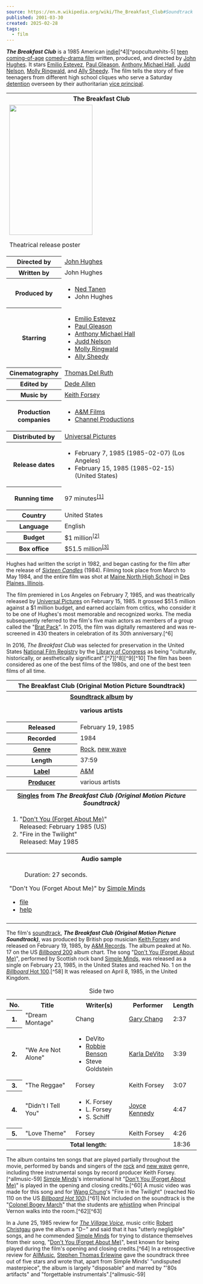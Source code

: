 ```yaml
---
source: https://en.m.wikipedia.org/wiki/The_Breakfast_Club#Soundtrack
published: 2001-03-30
created: 2025-02-28
tags:
  - film
---
```

***The Breakfast Club*** is a 1985 American [indie](https://en.m.wikipedia.org/wiki/Independent_film "Independent film")[^4][^popculturehits-5] [teen](https://en.m.wikipedia.org/wiki/Teen_film "Teen film") [coming-of-age](https://en.m.wikipedia.org/wiki/Coming-of-age_story "Coming-of-age story") [comedy-drama film](https://en.m.wikipedia.org/wiki/Comedy_drama "Comedy drama") written, produced, and directed by [John Hughes](https://en.m.wikipedia.org/wiki/John_Hughes_\(filmmaker\) "John Hughes (filmmaker)"). It stars [Emilio Estevez](https://en.m.wikipedia.org/wiki/Emilio_Estevez "Emilio Estevez"), [Paul Gleason](https://en.m.wikipedia.org/wiki/Paul_Gleason "Paul Gleason"), [Anthony Michael Hall](https://en.m.wikipedia.org/wiki/Anthony_Michael_Hall "Anthony Michael Hall"), [Judd Nelson](https://en.m.wikipedia.org/wiki/Judd_Nelson "Judd Nelson"), [Molly Ringwald](https://en.m.wikipedia.org/wiki/Molly_Ringwald "Molly Ringwald"), and [Ally Sheedy](https://en.m.wikipedia.org/wiki/Ally_Sheedy "Ally Sheedy"). The film tells the story of five teenagers from different high school cliques who serve a Saturday [detention](https://en.m.wikipedia.org/wiki/Detention_\(academia\) "Detention (academia)") overseen by their authoritarian [vice principal](https://en.m.wikipedia.org/wiki/Vice_principal "Vice principal").

<table><tbody><tr><th colspan="2">The Breakfast Club</th></tr><tr><td colspan="2"><span><a href="https://en.m.wikipedia.org/wiki/File:The_Breakfast_Club_poster.jpg"><img src="https://upload.wikimedia.org/wikipedia/en/d/d1/The_Breakfast_Club_poster.jpg" width="220" height="344"></a></span><p>Theatrical release poster</p></td></tr><tr><th scope="row">Directed by</th><td><a href="https://en.m.wikipedia.org/wiki/John_Hughes_(filmmaker)">John Hughes</a></td></tr><tr><th scope="row">Written by</th><td>John Hughes</td></tr><tr><th scope="row">Produced by</th><td><div><ul><li><a href="https://en.m.wikipedia.org/wiki/Ned_Tanen">Ned Tanen</a></li><li>John Hughes</li></ul></div></td></tr><tr><th scope="row">Starring</th><td><div><ul><li><a href="https://en.m.wikipedia.org/wiki/Emilio_Estevez">Emilio Estevez</a></li><li><a href="https://en.m.wikipedia.org/wiki/Paul_Gleason">Paul Gleason</a></li><li><a href="https://en.m.wikipedia.org/wiki/Anthony_Michael_Hall">Anthony Michael Hall</a></li><li><a href="https://en.m.wikipedia.org/wiki/Judd_Nelson">Judd Nelson</a></li><li><a href="https://en.m.wikipedia.org/wiki/Molly_Ringwald">Molly Ringwald</a></li><li><a href="https://en.m.wikipedia.org/wiki/Ally_Sheedy">Ally Sheedy</a></li></ul></div></td></tr><tr><th scope="row">Cinematography</th><td><a href="https://en.m.wikipedia.org/wiki/Thomas_Del_Ruth">Thomas Del Ruth</a></td></tr><tr><th scope="row">Edited by</th><td><a href="https://en.m.wikipedia.org/wiki/Dede_Allen">Dede Allen</a></td></tr><tr><th scope="row">Music by</th><td><a href="https://en.m.wikipedia.org/wiki/Keith_Forsey">Keith Forsey</a></td></tr><tr><th scope="row"><p>Production<br>companies</p></th><td><div><ul><li><a href="https://en.m.wikipedia.org/wiki/A%26M_Films">A&amp;M Films</a></li><li><a href="https://en.m.wikipedia.org/wiki/Channel_Productions">Channel Productions</a></li></ul></div></td></tr><tr><th scope="row">Distributed by</th><td><a href="https://en.m.wikipedia.org/wiki/Universal_Pictures">Universal Pictures</a></td></tr><tr><th scope="row"><p>Release dates</p></th><td><div><ul><li>February&nbsp;7,&nbsp;1985<span>&nbsp;(<span>1985-02-07</span>)</span> (Los Angeles)</li><li>February&nbsp;15,&nbsp;1985<span>&nbsp;(<span>1985-02-15</span>)</span> (United States)</li></ul></div></td></tr><tr><th scope="row"><p>Running time</p></th><td>97 minutes<sup><a href="https://en.m.wikipedia.org/wiki/#cite_note-1"><span>[</span>1<span>]</span></a></sup></td></tr><tr><th scope="row">Country</th><td>United States</td></tr><tr><th scope="row">Language</th><td>English</td></tr><tr><th scope="row">Budget</th><td>$1 million<sup><a href="https://en.m.wikipedia.org/wiki/#cite_note-2"><span>[</span>2<span>]</span></a></sup></td></tr><tr><th scope="row">Box office</th><td>$51.5 million<sup><a href="https://en.m.wikipedia.org/wiki/#cite_note-mojo-3"><span>[</span>3<span>]</span></a></sup></td></tr></tbody></table>

Hughes had written the script in 1982, and began casting for the film after the release of *[Sixteen Candles](https://en.m.wikipedia.org/wiki/Sixteen_Candles "Sixteen Candles")* (1984). Filming took place from March to May 1984, and the entire film was shot at [Maine North High School](https://en.m.wikipedia.org/wiki/Maine_North_High_School "Maine North High School") in [Des Plaines, Illinois](https://en.m.wikipedia.org/wiki/Des_Plaines,_Illinois "Des Plaines, Illinois").

The film premiered in Los Angeles on February 7, 1985, and was theatrically released by [Universal Pictures](https://en.m.wikipedia.org/wiki/Universal_Pictures "Universal Pictures") on February 15, 1985. It grossed $51.5 million against a $1 million budget, and earned acclaim from critics, who consider it to be one of Hughes's most memorable and recognized works. The media subsequently referred to the film's five main actors as members of a group called the "[Brat Pack](https://en.m.wikipedia.org/wiki/Brat_Pack "Brat Pack")". In 2015, the film was digitally remastered and was re-screened in 430 theaters in celebration of its 30th anniversary.[^6]

In 2016, *The Breakfast Club* was selected for preservation in the United States [National Film Registry](https://en.m.wikipedia.org/wiki/National_Film_Registry "National Film Registry") by the [Library of Congress](https://en.m.wikipedia.org/wiki/Library_of_Congress "Library of Congress") as being "culturally, historically, or aesthetically significant".[^7][^8][^9][^10] The film has been considered as one of the best films of the 1980s, and one of the best teen films of all time.

<table><tbody><tr><th colspan="2">The Breakfast Club (Original Motion Picture Soundtrack)</th></tr><tr><th colspan="2"><a href="https://en.m.wikipedia.org/wiki/Soundtrack_album">Soundtrack album</a> by<p>various artists</p></th></tr><tr><th scope="row">Released</th><td>February 19, 1985</td></tr><tr><th scope="row">Recorded</th><td>1984</td></tr><tr><th scope="row"><a href="https://en.m.wikipedia.org/wiki/Music_genre">Genre</a></th><td><a href="https://en.m.wikipedia.org/wiki/Rock_music">Rock</a>, <a href="https://en.m.wikipedia.org/wiki/New_wave_music">new wave</a></td></tr><tr><th scope="row">Length</th><td><span><span>37</span>:<span>59</span></span></td></tr><tr><th scope="row"><a href="https://en.m.wikipedia.org/wiki/Record_label">Label</a></th><td><a href="https://en.m.wikipedia.org/wiki/A%26M_Records">A&amp;M</a></td></tr><tr><th scope="row"><a href="https://en.m.wikipedia.org/wiki/Record_producer">Producer</a></th><td>various artists</td></tr><tr><td colspan="2"></td></tr><tr><th colspan="2"><a href="https://en.m.wikipedia.org/wiki/Single_(music)">Singles</a> from <i>The Breakfast Club (Original Motion Picture Soundtrack)</i></th></tr><tr><td colspan="2"><div><ol><li><span><span>"<a href="https://en.m.wikipedia.org/wiki/Don%27t_You_(Forget_About_Me)">Don't You (Forget About Me)</a>"</span><br>Released: February 1985 (US)</span></li><li><span><span>"Fire in the Twilight"</span><br>Released: May 1985</span></li></ol></div></td></tr><tr><th colspan="2">Audio sample</th></tr><tr><td colspan="2"><p></p><figure><span><span><audio width="220"></audio><a href="https://en.m.wikipedia.org/wiki/File:Simple_Minds_-_Don%27t_You_Forget_About_Me.ogg"><span></span></a><span><span>Duration: 27 seconds.</span></span></span></span><figcaption></figcaption></figure><p></p><div><p>"Don't You (Forget About Me)" by <a href="https://en.m.wikipedia.org/wiki/Simple_Minds">Simple Minds</a></p></div><div><ul><li><a href="https://en.m.wikipedia.org/wiki/File:Simple_Minds_-_Don%27t_You_Forget_About_Me.ogg">file</a></li><li><a href="https://en.m.wikipedia.org/wiki/Help:Media">help</a></li></ul></div></td></tr><tr><td colspan="2"></td></tr></tbody></table>

The film's [soundtrack](https://en.m.wikipedia.org/wiki/Soundtrack "Soundtrack"), ***The Breakfast Club (Original Motion Picture Soundtrack)***, was produced by British pop musician [Keith Forsey](https://en.m.wikipedia.org/wiki/Keith_Forsey "Keith Forsey") and released on February 19, 1985, by [A&M Records](https://en.m.wikipedia.org/wiki/A%26M_Records "A&M Records"). The album peaked at No. 17 on the US [*Billboard* 200](https://en.m.wikipedia.org/wiki/Billboard_200 "Billboard 200") album chart. The song "[Don't You (Forget About Me)](https://en.m.wikipedia.org/wiki/Don%27t_You_\(Forget_About_Me\) "Don't You (Forget About Me)")", performed by Scottish rock band [Simple Minds](https://en.m.wikipedia.org/wiki/Simple_Minds "Simple Minds"), was released as a single on February 23, 1985, in the United States and reached No. 1 on the [*Billboard* Hot 100](https://en.m.wikipedia.org/wiki/Billboard_Hot_100 "Billboard Hot 100").[^58] It was released on April 8, 1985, in the United Kingdom.

<table><caption>Side two</caption><tbody><tr><th scope="col"><abbr>No.</abbr></th><th scope="col">Title</th><th scope="col">Writer(s)</th><th scope="col">Performer</th><th scope="col">Length</th></tr><tr><th scope="row">1.</th><td>"Dream Montage"</td><td>Chang</td><td><a href="https://en.m.wikipedia.org/wiki/Gary_Chang">Gary Chang</a></td><td>2:37</td></tr><tr><th scope="row">2.</th><td>"We Are Not Alone"</td><td><div><ul><li>DeVito</li><li><a href="https://en.m.wikipedia.org/wiki/Robby_Benson">Robbie Benson</a></li><li>Steve Goldstein</li></ul></div></td><td><a href="https://en.m.wikipedia.org/wiki/Karla_DeVito">Karla DeVito</a></td><td>3:39</td></tr><tr><th scope="row">3.</th><td>"The Reggae"</td><td>Forsey</td><td>Keith Forsey</td><td>3:07</td></tr><tr><th scope="row">4.</th><td>"Didn't I Tell You"</td><td><div><ul><li>K. Forsey</li><li>L. Forsey</li><li>S. Schiff</li></ul></div></td><td><a href="https://en.m.wikipedia.org/wiki/Joyce_Kennedy_(singer)">Joyce Kennedy</a></td><td>4:47</td></tr><tr><th scope="row">5.</th><td>"Love Theme"</td><td>Forsey</td><td>Keith Forsey</td><td>4:26</td></tr><tr><th colspan="4" scope="row"><span>Total length:</span></th><td>18:36</td></tr></tbody></table>

The album contains ten songs that are played partially throughout the movie, performed by bands and singers of the [rock](https://en.m.wikipedia.org/wiki/Rock_music "Rock music") and [new wave](https://en.m.wikipedia.org/wiki/New_wave_music "New wave music") genre, including three instrumental songs by record producer Keith Forsey.[^allmusic-59] [Simple Minds](https://en.m.wikipedia.org/wiki/Simple_Minds "Simple Minds")'s international hit "[Don't You (Forget About Me)](https://en.m.wikipedia.org/wiki/Don%27t_You_\(Forget_About_Me\) "Don't You (Forget About Me)")" is played in the opening and closing credits.[^60] A music video was made for this song and for [Wang Chung](https://en.m.wikipedia.org/wiki/Wang_Chung_\(band\) "Wang Chung (band)")'s "Fire in the Twilight" (reached No 110 on the US *[Billboard Hot 100](https://en.m.wikipedia.org/wiki/Billboard_Hot_100 "Billboard Hot 100")*).[^61] Not included on the soundtrack is the "[Colonel Bogey March](https://en.m.wikipedia.org/wiki/Colonel_Bogey_March "Colonel Bogey March")" that the students are [whistling](https://en.m.wikipedia.org/wiki/Whistling "Whistling") when Principal Vernon walks into the room.[^62][^63]

In a June 25, 1985 review for *[The Village Voice](https://en.m.wikipedia.org/wiki/The_Village_Voice "The Village Voice")*, music critic [Robert Christgau](https://en.m.wikipedia.org/wiki/Robert_Christgau "Robert Christgau") gave the album a "D−" and said that it has "utterly negligible" songs, and he commended [Simple Minds](https://en.m.wikipedia.org/wiki/Simple_Minds "Simple Minds") for trying to distance themselves from their song, "[Don't You (Forget About Me)](https://en.m.wikipedia.org/wiki/Don%27t_You_\(Forget_About_Me\) "Don't You (Forget About Me)")", best known for being played during the film's opening and closing credits.[^64] In a retrospective review for [AllMusic](https://en.m.wikipedia.org/wiki/AllMusic "AllMusic"), [Stephen Thomas Erlewine](https://en.m.wikipedia.org/wiki/Stephen_Thomas_Erlewine "Stephen Thomas Erlewine") gave the soundtrack three out of five stars and wrote that, apart from Simple Minds' "undisputed masterpiece", the album is largely "disposable" and marred by "'80s artifacts" and "forgettable instrumentals".[^allmusic-59]